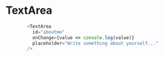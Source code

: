 # TextArea

```javascript
        <TextArea
          id="aboutme"
          onChange={value => console.log(value)}
          placeholder="Write something about yourself..."
        />
```
